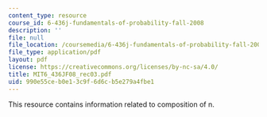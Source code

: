 ```yaml
---
content_type: resource
course_id: 6-436j-fundamentals-of-probability-fall-2008
description: ''
file: null
file_location: /coursemedia/6-436j-fundamentals-of-probability-fall-2008/990e55ceb0e13c9f6d6cb5e279a4fbe1_MIT6_436JF08_rec03.pdf
file_type: application/pdf
layout: pdf
license: https://creativecommons.org/licenses/by-nc-sa/4.0/
title: MIT6_436JF08_rec03.pdf
uid: 990e55ce-b0e1-3c9f-6d6c-b5e279a4fbe1
---
```

This resource contains information related to composition of n.